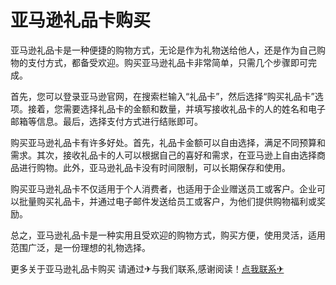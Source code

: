 # 亚马逊礼品卡购买

亚马逊礼品卡是一种便捷的购物方式，无论是作为礼物送给他人，还是作为自己购物的支付方式，都备受欢迎。购买亚马逊礼品卡非常简单，只需几个步骤即可完成。

首先，您可以登录亚马逊官网，在搜索栏输入“礼品卡”，然后选择“购买礼品卡”选项。接着，您需要选择礼品卡的金额和数量，并填写接收礼品卡的人的姓名和电子邮箱等信息。最后，选择支付方式进行结账即可。

购买亚马逊礼品卡有许多好处。首先，礼品卡金额可以自由选择，满足不同预算和需求。其次，接收礼品卡的人可以根据自己的喜好和需求，在亚马逊上自由选择商品进行购物。此外，亚马逊礼品卡没有时间限制，可以长期保存和使用。

购买亚马逊礼品卡不仅适用于个人消费者，也适用于企业赠送员工或客户。企业可以批量购买礼品卡，并通过电子邮件发送给员工或客户，为他们提供购物福利或奖励。

总之，亚马逊礼品卡是一种实用且受欢迎的购物方式，购买方便，使用灵活，适用范围广泛，是一份理想的礼物选择。

更多关于亚马逊礼品卡购买 请通过✈与我们联系,感谢阅读！[点我联系✈](https://s.G208.com)